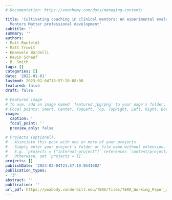 ```yaml
---
# Documentation: https://wowchemy.com/docs/managing-content/

title: 'Cultivating coaching in clinical mentors: An experimental evaluation of the
  Mentors Matter professional development'
subtitle: ''
summary: ''
authors:
- Matt Ronfeldt
- Matt Truwit
- Emanuele Bardelli
- Kevin Schaaf
- B. Smith
tags: []
categories: []
date: '2022-01-01'
lastmod: 2023-02-04T13:57:20-08:00
featured: false
draft: false

# Featured image
# To use, add an image named `featured.jpg/png` to your page's folder.
# Focal points: Smart, Center, TopLeft, Top, TopRight, Left, Right, BottomLeft, Bottom, BottomRight.
image:
  caption: ''
  focal_point: ''
  preview_only: false

# Projects (optional).
#   Associate this post with one or more of your projects.
#   Simply enter your project's folder or file name without extension.
#   E.g. `projects = ["internal-project"]` references `content/project/deep-learning/index.md`.
#   Otherwise, set `projects = []`.
projects: []
publishDate: '2023-02-04T21:57:19.954160Z'
publication_types:
- '3'
abstract: ''
publication: ''
url_pdf: https://peabody.vanderbilt.edu/TERA/files/TERA_Working_Paper_2022-01.pdf
---
```


